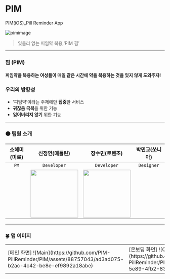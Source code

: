 # PIM
PIM(iOS)_Pill Reminder App

![pimimage](https://github.com/PIM-PillReminder/PIM/assets/88757043/235900d4-0c5b-4381-bc81-b8486c5a771b)


> 잊을리 없는 피임약 복용,‘PIM 핌’
---
### 핌 (PIM)
#### 피임약을 복용하는 여성들이 매일 같은 시간에 약을 복용하는 것을 잊지 않게 도와주자!

### 우리의 방향성

- ‘피임약’이라는 주제에만 **집중**한 서비스
- **귀찮음 극복**을 위한 기능
- **잊어버리지 않기** 위한 기능
---

### 🟠 팀원 소개

| 소혜미(미로) | 신정연(매들린) | 장수민(로렌조) | 박민교(쏘니아) |
| :--------------: | :----------------: | :--------------: | :--------------: |
| `PM`    | `Developer`      | `Developer`    | `Designer`    |
|  | <img src="https://avatars.githubusercontent.com/u/88757043?v=4" width=150> | <img src="https://github.com/PIM-PillReminder/PIM/assets/88757043/fcdd103c-8388-4f8e-8a00-3b7f5c5550c7" width=150> |  |

---

### 🍀 앱 이미지
<table>
<tr>
<td>
[메인 화면]
![Main](https://github.com/PIM-PillReminder/PIM/assets/88757043/ad3ad075-b2ac-4c42-be8e-ef9892a18abe)


</td>
<td>
[온보딩 화면]
![Onboarding](https://github.com/PIM-PillReminder/PIM/assets/88757043/34592e6f-5e89-4fb2-8304-bdcf262e5bda)


</td>
<td>
[설정 화면]
![Settings](https://github.com/PIM-PillReminder/PIM/assets/88757043/87f39636-ef1e-4f85-992f-a6baefac6c74)


</td>
</tr>
</table>


